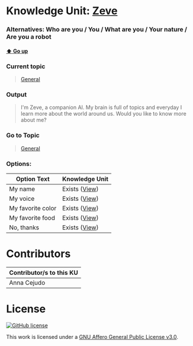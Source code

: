 # Knowledge Unit: [Zeve](../../knowledge_units/general/zeve.md)
### Alternatives:   Who are you   /  You   /  What are you   /  Your nature   /  Are you a robot 
#### [:arrow_up: Go up](../../topics/general.md)
### Current topic
> [General](../../topics/general.md)
### Output
> I&#039;m Zeve, a companion AI. My brain is full of topics and everyday I learn more about the world around us. Would you like to know more about me?
### Go to Topic
> [General](../../topics/general.md)

### Options: 

| Option Text | Knowledge Unit |
| - | - |  
| My name  |  Exists ([View](../../knowledge_units/general/my-name.md))  |  
| My voice  |  Exists ([View](../../knowledge_units/general/my-voice.md))  |  
| My favorite color  |  Exists ([View](../../knowledge_units/general/my-favorite-color.md))  |  
| My favorite food  |  Exists ([View](../../knowledge_units/general/my-favorite-food.md))  |  
| No, thanks  |  Exists ([View](../../knowledge_units/general/no-thanks.md))  | 

# Contributors

| Contributor/s to this KU |
| - | 
| Anna Cejudo |

# License
[![GitHub license](https://img.shields.io/github/license/inbrainz/cerebro)](https://github.com/inbrainz/cerebro/blob/master/LICENSE)

This work is licensed under a [GNU Affero General Public License v3.0](https://www.gnu.org/licenses/agpl-3.0.txt).